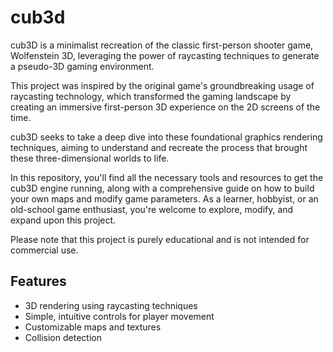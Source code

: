 # cub3d
cub3D is a minimalist recreation of the classic first-person shooter game, Wolfenstein 3D, leveraging the power of raycasting techniques to generate a pseudo-3D gaming environment.


This project was inspired by the original game's groundbreaking usage of raycasting technology, which transformed the gaming landscape by creating an immersive first-person 3D experience on the 2D screens of the time.


cub3D seeks to take a deep dive into these foundational graphics rendering techniques, aiming to understand and recreate the process that brought these three-dimensional worlds to life.


In this repository, you'll find all the necessary tools and resources to get the cub3D engine running, along with a comprehensive guide on how to build your own maps and modify game parameters. As a learner, hobbyist, or an old-school game enthusiast, you're welcome to explore, modify, and expand upon this project.


Please note that this project is purely educational and is not intended for commercial use.

## Features
- 3D rendering using raycasting techniques
- Simple, intuitive controls for player movement
- Customizable maps and textures
- Collision detection
